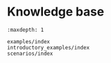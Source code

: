 # Knowledge base

```{toctree}
:maxdepth: 1 

examples/index
introductory_examples/index
scenarios/index

```